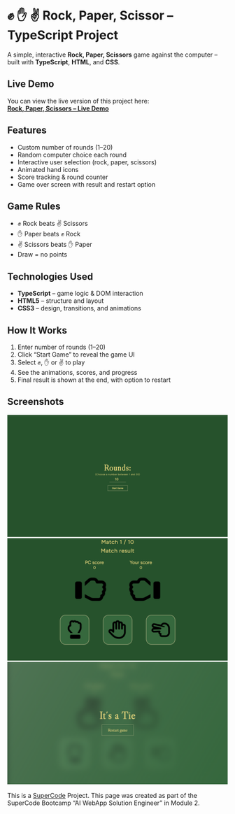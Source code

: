 <h1>✊ ✋ ✌ Rock, Paper, Scissor – TypeScript Project</h1>

A simple, interactive **Rock, Paper, Scissors** game against the computer – built with **TypeScript**, **HTML**, and **CSS**.

## Live Demo

You can view the live version of this project here:  
[**Rock, Paper, Scissors – Live Demo**](https://nucito101.github.io/Projekt_Rock_Paper_Scissor/)

## Features

- Custom number of rounds (1–20)
- Random computer choice each round
- Interactive user selection (rock, paper, scissors)
- Animated hand icons
- Score tracking & round counter
- Game over screen with result and restart option

## Game Rules

- ✊ Rock beats ✌ Scissors
- ✋ Paper beats ✊ Rock
- ✌ Scissors beats ✋ Paper
- Draw = no points

## Technologies Used

- **TypeScript** – game logic & DOM interaction
- **HTML5** – structure and layout
- **CSS3** – design, transitions, and animations

## How It Works

1. Enter number of rounds (1–20)
2. Click “Start Game” to reveal the game UI
3. Select ✊, ✋ or ✌ to play
4. See the animations, scores, and progress
5. Final result is shown at the end, with option to restart

## Screenshots

![Start Screen](/public/Readme/Start_screen.png)
![Game Screen](/public/Readme//Game_view.png)
![End Screen](/public/Readme//Result_view.png)

This is a [SuperCode](https://www.super-code.de/) Project. This page was created as part of the SuperCode Bootcamp “AI WebApp Solution Engineer” in Module 2.
